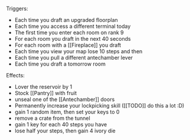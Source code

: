 Triggers:
- Each time you draft an upgraded floorplan
- Each time you access a different terminal today
- The first time you enter each room on rank 9
- For each room you draft in the next 40 seconds
- For each room with a [[Fireplace]] you draft
- Each time you view your map lose 10 steps and then
- Each time you pull a different antechamber lever
- Each time you draft a tomorrow room

Effects:
- Lover the reservoir by 1
- Stock [[Pantry]] with fruit
- unseal one of the [[Antechamber]] doors
- Permanently increase your lockpicking skill ([[TODO]] do this a lot :D)
- gain 1 random item, then set your keys to 0
- remove a crate from the tunnel
- gain 1 key for each 40 steps you have
- lose half your steps, then gain 4 ivory die